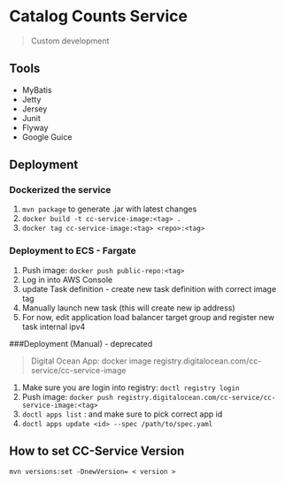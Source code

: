 # Catalog Counts Service
> Custom development

## Tools
- MyBatis
- Jetty
- Jersey
- Junit
- Flyway
- Google Guice

## Deployment
### Dockerized the service
1. `mvn package` to generate .jar with latest changes
2. `docker build -t cc-service-image:<tag> .`
3. `docker tag cc-service-image:<tag> <repo>:<tag>`

### Deployment to ECS - Fargate
1. Push image: `docker push public-repo:<tag>`
2. Log in into AWS Console
3. update Task definition - create new task definition with correct image tag
4. Manually launch new task (this will create new ip address)
5. For now, edit application load balancer target group and register new task internal ipv4

###Deployment (Manual) - deprecated
> Digital Ocean App: docker image
> registry.digitalocean.com/cc-service/cc-service-image
1. Make sure you are login into registry: `doctl registry login`
2. Push image: `docker push registry.digitalocean.com/cc-service/cc-service-image:<tag>`
3. `doctl apps list` : and make sure to pick correct app id
4. `doctl apps update <id> --spec /path/to/spec.yaml`

## How to set CC-Service Version
`mvn versions:set -DnewVersion= < version >`